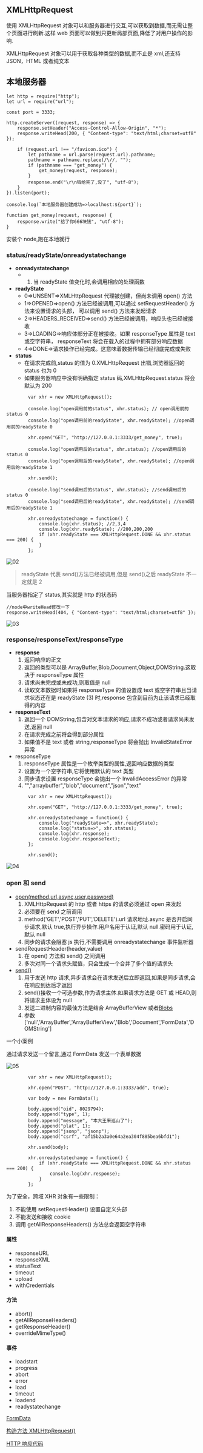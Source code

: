 ## XMLHttpRequest

使用 XMLHttpRequest 对象可以和服务器进行交互,可以获取到数据,而无需让整个页面进行刷新.这样 web 页面可以做到只更新局部页面,降低了对用户操作的影响.

XMLHttpRequest 对象可以用于获取各种类型的数据,而不止是 xml,还支持 JSON，HTML 或者纯文本

## 本地服务器

```
let http = require("http");
let url = require("url");

const port = 3333;

http.createServer((request, response) => {
    response.setHeader("Access-Control-Allow-Origin", "*");
    response.writeHead(200, { "Content-type": "text/html;charset=utf8" });

    if (request.url !== "/favicon.ico") {
        let pathname = url.parse(request.url).pathname;
        pathname = pathname.replace(/\//, "");
        if (pathname === "get_money") {
            get_money(request, response);
        }
        response.end("\r\n钱给完了,没了", "utf-8");
    }
}).listen(port);

console.log(`本地服务器创建成功=>localhost:${port}`);

function get_money(request, response) {
    response.write("给了你666块钱", "utf-8");
}
```

安装个 node,跑在本地就行

### status/readyState/onreadystatechange

-   **onreadystatechange**
    -   1. 当 readyState 值变化时,会调用相应的处理函数
-   **readyState**
    -   0=>UNSENT=>XMLHttpRequest 代理被创建，但尚未调用 open() 方法
    -   1=>OPENED=>open() 方法已经被调用,可以通过 setRequestHeader() 方法来设置请求的头部， 可以调用 send() 方法来发起请求
    -   2=>HEADERS_RECEIVED=>send() 方法已经被调用，响应头也已经被接收
    -   3=>LOADING=>响应体部分正在被接收。如果 responseType 属性是 text 或空字符串， responseText 将会在载入的过程中拥有部分响应数据
    -   4=>DONE=>请求操作已经完成。这意味着数据传输已经彻底完成或失败
-   **status**
    -   在请求完成前,status 的值为 0.XMLHttpRequest 出错,浏览器返回的 status 也为 0
    -   如果服务器响应中没有明确指定 status 码,XMLHttpRequest.status 将会默认为 200

```
        var xhr = new XMLHttpRequest();

        console.log("open调用前的status", xhr.status); // open调用前的status 0
        console.log("open调用前的readyState", xhr.readyState); //open调用前的readyState 0

        xhr.open("GET", "http://127.0.0.1:3333/get_money", true);

        console.log("open调用后的status", xhr.status); //open调用后的status 0
        console.log("open调用后的readyState", xhr.readyState); //open调用后的readyState 1

        xhr.send();

        console.log("send调用后的status", xhr.status); //send调用后的status 0
        console.log("send调用后的readyState", xhr.readyState); //send调用后的readyState 1

        xhr.onreadystatechange = function() {
            console.log(xhr.status); //2,3,4
            console.log(xhr.readyState); //200,200,200
            if (xhr.readyState === XMLHttpRequest.DONE && xhr.status === 200) {
            }
        };
```

![02](https://github.com/easterCat/common_es6/blob/master/ajax/02.png?raw=true)

> readyState 代表 send()方法已经被调用,但是 send()之后 readyState 不一定就是 2

当服务器指定了 status,其实就是 http 的状态码

```
//node中writeHead修改一下
response.writeHead(404, { "Content-type": "text/html;charset=utf8" });
```

![03](https://github.com/easterCat/common_es6/blob/master/ajax/03.png?raw=true)

### response/responseText/responseType

-   **response**
    1. 返回响应的正文
    2. 返回的类型可以是 ArrayBuffer,Blob,Document,Object,DOMString.这取决于 responseType 属性
    3. 请求尚未完成或未成功,则取值是 null
    4. 读取文本数据时如果将 responseType 的值设置成 text 或空字符串且当请求状态还在是 readyState (3) 时,response 包含到目前为止该请求已经取得的内容
-   **responseText**
    1. 返回一个 DOMString,包含对文本请求的响应,请求不成功或者请求尚未发送,返回 null
    2. 在请求完成之前将会得到部分属性
    3. 如果值不是 text 或者 string,responseType 将会抛出 InvalidStateError 异常
-   responseType
    1. responseType 属性是一个枚举类型的属性,返回响应数据的类型
    2. 设置为一个空字符串,它将使用默认的 text 类型
    3. 同步请求设置 responseType 会抛出一个 InvalidAccessError 的异常
    4. "","arraybuffer","blob","document","json","text"

```
        var xhr = new XMLHttpRequest();

        xhr.open("GET", "http://127.0.0.1:3333/get_money", true);

        xhr.onreadystatechange = function() {
            console.log("readyState=>", xhr.readyState);
            console.log("status=>", xhr.status);
            console.log(xhr.response);
            console.log(xhr.responseText);
        };

        xhr.send();
```

![04](https://github.com/easterCat/common_es6/blob/master/ajax/04.png?raw=true)

### open 和 send

-   [open(method,url,async,user,password)](https://developer.mozilla.org/zh-CN/docs/Web/API/XMLHttpRequest/open)
    1. XMLHttpRequest 的 http 或者 https 的请求必须通过 open 来发起
    2. 必须要在 send 之前调用
    3. method('GET','POST','PUT','DELETE').url 请求地址.async 是否开启同步请求,默认 true,执行异步操作.用户名用于认证,默认 null.密码用于认证,默认 null
    4. 同步的请求会阻塞 js 执行,不需要调用 onreadystatechange 事件监听器
-   sendRequestHeader(header,value)
    1. 在 open() 方法和 send() 之间调用
    2. 多次对同一个请求头赋值，只会生成一个合并了多个值的请求头
-   [send()](https://developer.mozilla.org/zh-CN/docs/Web/API/XMLHttpRequest/send)
    1. 用于发送 http 请求,异步请求会在请求发送后立即返回,如果是同步请求,会在响应到达后才返回
    2. send()接收一个可选参数,作为请求主体.如果请求方法是 GET 或 HEAD,则将请求主体设为 null
    3. 发送二进制内容的最佳方法是结合 ArrayBufferView 或者[Blobs](https://developer.mozilla.org/en-US/docs/Web/API/Blob)
    4. 参数['null','ArrayBuffer','ArrayBufferView','Blob','Document','FormData','DOMString']

一个小案例

通过请求发送一个留言,通过 FormData 发送一个表单数据

![05](https://github.com/easterCat/common_es6/blob/master/ajax/05.png?raw=true)

```
        var xhr = new XMLHttpRequest();

        xhr.open("POST", "http://127.0.0.1:3333/add", true);

        var body = new FormData();

        body.append("oid", 8029794);
        body.append("type", 1);
        body.append("message", "本大王来巡山了");
        body.append("plat", 1);
        body.append("jsonp", "jsonp");
        body.append("csrf", "af15b2a3a0e64a2ea304f885bea6bfd1");

        xhr.send(body);

        xhr.onreadystatechange = function() {
            if (xhr.readyState === XMLHttpRequest.DONE && xhr.status === 200) {
                console.log(xhr.response);
            }
        };
```

为了安全，跨域 XHR 对象有一些限制：

1. 不能使用 setRequestHeader() 设置自定义头部
2. 不能发送和接收 cookie
3. 调用 getAllResponseHeaders() 方法总会返回空字符串

#### 属性

-   responseURL
-   responseXML
-   statusText
-   timeout
-   upload
-   withCredentials

#### 方法

-   abort()
-   getAllReponseHeaders()
-   getResponseHeader()
-   overrideMimeType()

#### 事件

-   loadstart
-   progress
-   abort
-   error
-   load
-   timeout
-   loadend
-   readystatechange

[FormData](https://developer.mozilla.org/zh-CN/docs/Web/API/FormData/Using_FormData_Objects)

[构造方法 XMLHttpRequest()](https://developer.mozilla.org/zh-CN/docs/Web/API/XMLHttpRequest)

[HTTP 响应代码](https://developer.mozilla.org/en-US/docs/Web/HTTP/Status)
